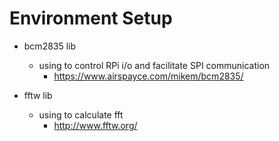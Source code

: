# Environment Setup

- bcm2835 lib
  - using to control RPi i/o and facilitate SPI communication
    - https://www.airspayce.com/mikem/bcm2835/

- fftw lib
  - using to calculate fft
    - http://www.fftw.org/
